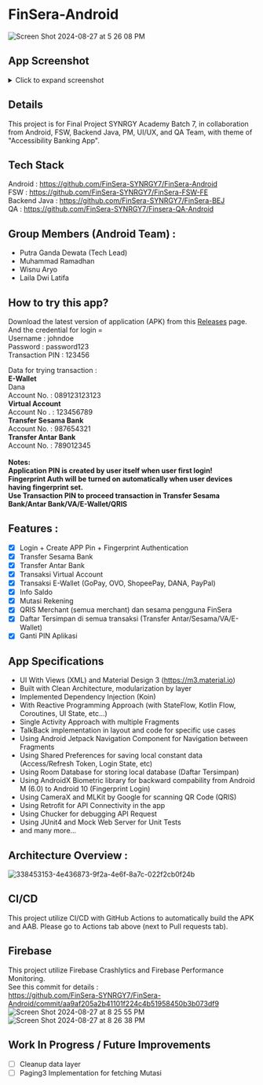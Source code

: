 # FinSera-Android
![Screen Shot 2024-08-27 at 5 26 08 PM](https://github.com/user-attachments/assets/251159b8-adb0-4175-b8c7-65d376e1ee4e)

## App Screenshot
<details>
  <summary>Click to expand screenshot</summary>

| Login  | Buat PIN Aplikasi | Login With Fingerprint | Login with PIN |
| ------------- | ------------- | ------------ | ------------- |
| <img src="https://github.com/user-attachments/assets/a4e9a6a1-2cde-4007-b43a-5f0079b6d279" width="200"/> | <img src="https://github.com/user-attachments/assets/e58642c9-b372-4c47-81f5-7f5a347419bf" width="200"/> | <img src="https://github.com/user-attachments/assets/824ce54c-c805-4fb8-9b94-fec612d0744c" width="200"/> | <img src="https://github.com/user-attachments/assets/1f13ed0d-e3ed-4959-a5eb-3ee5df97fa66" width="200"/> |

| Home Screen  | Home Screen (Saldo Visible) | Notifikasi | Logout Dialog |
| ------------- | ------------- | ------------ | ------------- |
| <img src="https://github.com/user-attachments/assets/36f18fcc-b8da-41c2-9fb8-ca98344234dd" width="200"/> | <img src="https://github.com/user-attachments/assets/ca440430-3375-4708-bd89-c79c9a9f164a" width="200"/>  | <img src="https://github.com/user-attachments/assets/01916576-49c7-457a-970a-7416f593e817" width="200"/> | <img src="https://github.com/user-attachments/assets/90626c1c-bf17-4811-856e-414d648bd0a0" width="200"/> |

| Transfer Sesama Bank  | Input Transfer Sesama Bank | Transaksi Berhasil Screen | Pilih Bank Transfer Antar Bank |
| ------------- | ------------- | ------------ | ------------- |
| <img src="https://github.com/user-attachments/assets/42643020-b3ed-42dd-a4b3-6550917efdd0" width="200"/> | <img src="https://github.com/user-attachments/assets/e876b931-dc11-4549-8932-ee5a2891bebb" width="200"/> | <img src="https://github.com/user-attachments/assets/687bb42e-3b1e-4ff3-bfbf-e26a563b4214" width="200"/> | <img src="https://github.com/user-attachments/assets/e69cd6b7-0f1c-453a-85bb-5b18ef3f89c2" width="200"/> |

| Virtual Account | Topup E Wallet Selection | Topup E Wallet Selected | Informasi Saldo Screen |
| ------------- | ------------- | ------------ | ------------- |
| <img src="https://github.com/user-attachments/assets/efba4189-49d7-43f4-b4e9-9e1e9c392328" width="200"/> | <img src="https://github.com/user-attachments/assets/70ca6261-3a57-4c0f-af3d-198c74de6b52" width="200"/> | <img src="https://github.com/user-attachments/assets/bf3c046e-3c4f-4bd1-9463-c519a56ed435" width="200"/> | <img src="https://github.com/user-attachments/assets/11517d03-a022-43df-894e-35c472d278f8" width="200"/> |

| Mutasi Bank Initial Screen | Mutasi Bank Date Slider | Mutasi Bank Result | Scan QRIS |
| ------------- | ------------- | ------------ | ------------- |
| <img src="https://github.com/user-attachments/assets/a80bafd8-8c4f-4689-bef0-22a6997216c1" width="200"/> | <img src="https://github.com/user-attachments/assets/5cff59c9-ff4c-4311-8220-cd9df9522a3c" width="200"/> | <img src="https://github.com/user-attachments/assets/f3e62a31-6d96-4efa-874d-75f87af2dd9d" width="200"/> | <img src="https://github.com/user-attachments/assets/85eae8bc-153d-4784-9650-ee12fe4f888d" width="200"/> |

| Share QRIS | Daftar Favorit | Akun Screen | Info Akun Screen |
| ------------- | ------------- | ------------ | ------------- |
| <img src="https://github.com/user-attachments/assets/1e3be37b-6e75-4327-b3f8-4acb0c73fdc1" width="200"/> | <img src="https://github.com/user-attachments/assets/4c7c512f-14ed-4656-a20f-664d593aecbf" width="200"/> | <img src="https://github.com/user-attachments/assets/f07f17f7-e587-4b20-beb2-16bdd2c6bebe" width="200"/> | <img src="https://github.com/user-attachments/assets/265e3ba7-8237-494d-93df-362f37eb6d67" width="200"/> |

| Ganti PIN Aplikasi |
| ------------- |
| <img src="https://github.com/user-attachments/assets/0c9cdeae-eb26-4689-bd71-7f22240f4527" width="200"/> |
  
</details>

## Details
This project is for Final Project SYNRGY Academy Batch 7, in collaboration from Android, FSW, Backend Java, PM, UI/UX, and QA Team, with theme of "Accessibility Banking App".

## Tech Stack
Android : https://github.com/FinSera-SYNRGY7/FinSera-Android <br>
FSW : https://github.com/FinSera-SYNRGY7/FinSera-FSW-FE <br>
Backend Java : https://github.com/FinSera-SYNRGY7/FinSera-BEJ <br>
QA : https://github.com/FinSera-SYNRGY7/Finsera-QA-Android 

## Group Members (Android Team) :
- Putra Ganda Dewata (Tech Lead)
- Muhammad Ramadhan
- Wisnu Aryo
- Laila Dwi Latifa

## How to try this app?
Download the latest version of application (APK) from this [Releases](https://github.com/FinSera-SYNRGY7/FinSera-Android/releases) page. <br>
And the credential for login = <br>
Username : johndoe <br>
Password : password123 <br>
Transaction PIN : 123456 <br>

Data for trying transaction : <br>
**E-Wallet** <br>
Dana <br>
Account No. : 089123123123 <br>
**Virtual Account** <br>
Account No . : 123456789 <br>
**Transfer Sesama Bank** <br>
Account No. : 987654321 <br>
**Transfer Antar Bank** <br>
Account No. : 789012345 <br>
<br>
**Notes:** <br>
**Application PIN is created by user itself when user first login!** <br>
**Fingerprint Auth will be turned on automatically when user devices having fingerprint set.** <br>
**Use Transaction PIN to proceed transaction in Transfer Sesama Bank/Antar Bank/VA/E-Wallet/QRIS** <br>

## Features :
- [x] Login + Create APP Pin + Fingerprint Authentication
- [x] Transfer Sesama Bank
- [x] Transfer Antar Bank
- [x] Transaksi Virtual Account
- [x] Transaksi E-Wallet (GoPay, OVO, ShopeePay, DANA, PayPal)
- [x] Info Saldo
- [x] Mutasi Rekening
- [x] QRIS Merchant (semua merchant) dan sesama pengguna FinSera
- [x] Daftar Tersimpan di semua transaksi (Transfer Antar/Sesama/VA/E-Wallet)
- [x] Ganti PIN Aplikasi        

## App Specifications
- UI With Views (XML) and Material Design 3 (https://m3.material.io)
- Built with Clean Architecture, modularization by layer
- Implemented Dependency Injection (Koin)
- With Reactive Programming Approach (with StateFlow, Kotlin Flow, Coroutines, UI State, etc...)
- Single Activity Approach with multiple Fragments
- TalkBack implementation in layout and code for specific use cases
- Using Android Jetpack Navigation Component for Navigation between Fragments
- Using Shared Preferences for saving local constant data (Access/Refresh Token, Login State, etc)
- Using Room Database for storing local database (Daftar Tersimpan)
- Using AndroidX Biometric library for backward compability from Android M (6.0) to Android 10 (Fingerprint Login)
- Using CameraX and MLKit by Google for scanning QR Code (QRIS)
- Using Retrofit for API Connectivity in the app
- Using Chucker for debugging API Request
- Using JUnit4 and Mock Web Server for Unit Tests
- and many more...

## Architecture Overview :
![338453153-4e436873-9f2a-4e6f-8a7c-022f2cb0f24b](https://github.com/user-attachments/assets/f877fc03-2176-4214-a179-16bf02037df2)

## CI/CD
This project utilize CI/CD with GitHub Actions to automatically build the APK and AAB. Please go to Actions tab above (next to Pull requests tab).

## Firebase
This project utilize Firebase Crashlytics and Firebase Performance Monitoring. <br>
See this commit for details : <br>
https://github.com/FinSera-SYNRGY7/FinSera-Android/commit/aa9af205a2b41101f224c4b51958450b3b073df9
<br>
![Screen Shot 2024-08-27 at 8 25 55 PM](https://github.com/user-attachments/assets/c37ab59d-ba1b-4404-ae78-4a438461c214)
![Screen Shot 2024-08-27 at 8 26 38 PM](https://github.com/user-attachments/assets/817472c2-9d74-4c69-babf-fc82d6e10a57)

## Work In Progress / Future Improvements
- [ ] Cleanup data layer
- [ ] Paging3 Implementation for fetching Mutasi 
